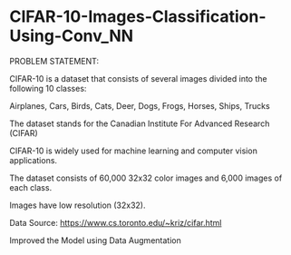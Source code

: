 # CIFAR-10-Images-Classification-Using-Conv_NN


PROBLEM STATEMENT:

CIFAR-10 is a dataset that consists of several images divided into the following 10 classes:

Airplanes,
Cars,
Birds,
Cats,
Deer,
Dogs,
Frogs,
Horses,
Ships,
Trucks

The dataset stands for the Canadian Institute For Advanced Research (CIFAR)

CIFAR-10 is widely used for machine learning and computer vision applications.

The dataset consists of 60,000 32x32 color images and 6,000 images of each class.

Images have low resolution (32x32).

Data Source: https://www.cs.toronto.edu/~kriz/cifar.html

Improved the Model using Data Augmentation
